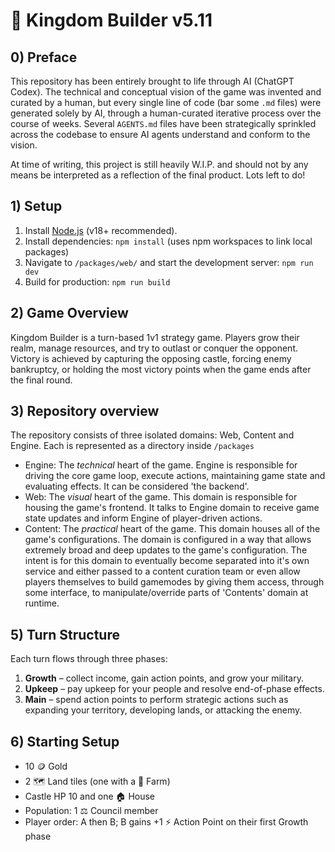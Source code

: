 # 👑 Kingdom Builder v5.11

## 0) Preface

This repository has been entirely brought to life through AI (ChatGPT Codex). The technical and conceptual vision of the game was invented and curated by a human, but every single line of code (bar some `.md` files) were generated solely by AI, through a human-curated iterative process over the course of weeks. Several `AGENTS.md` files have been strategically sprinkled across the codebase to ensure AI agents understand and conform to the vision. 

At time of writing, this project is still heavily W.I.P. and should not by any means be interpreted as a reflection of the final product. Lots left to do!

## 1) Setup

1. Install [Node.js](https://nodejs.org/) (v18+ recommended).
2. Install dependencies: `npm install` (uses npm workspaces to link local packages)
3. Navigate to `/packages/web/` and start the development server: `npm run dev`
4. Build for production: `npm run build`

## 2) Game Overview

Kingdom Builder is a turn-based 1v1 strategy game. Players grow their realm, manage resources, and try to outlast or conquer the opponent. Victory is achieved by capturing the opposing castle, forcing enemy bankruptcy, or holding the most victory points when the game ends after the final round.

## 3) Repository overview
The repository consists of three isolated domains: Web, Content and Engine. Each is represented as a directory inside `/packages`
- Engine: The _technical_ heart of the game. Engine is responsible for driving the core game loop, execute actions, maintaining game state and evaluating effects. It can be considered 'the backend'.
- Web: The _visual_ heart of the game. This domain is responsible for housing the game's frontend. It talks to Engine domain to receive game state updates and inform Engine of player-driven actions.
- Content: The _practical_ heart of the game. This domain houses all of the game's configurations. The domain is configured in a way that allows extremely broad and deep updates to the game's configuration. The intent is for this domain to eventually become separated into it's own service and either passed to a content curation team or even allow players themselves to build gamemodes by giving them access, through some interface, to manipulate/override parts of 'Contents' domain at runtime.

## 5) Turn Structure

Each turn flows through three phases:

1. **Growth** – collect income, gain action points, and grow your military.
2. **Upkeep** – pay upkeep for your people and resolve end-of-phase effects.
3. **Main** – spend action points to perform strategic actions such as expanding your territory, developing lands, or attacking the enemy.

## 6) Starting Setup

- 10 🪙 Gold
- 2 🗺️ Land tiles (one with a 🌾 Farm)
- Castle HP 10 and one 🏠 House
- Population: 1 ⚖️ Council member
- Player order: A then B; B gains +1 ⚡️ Action Point on their first Growth phase
